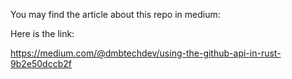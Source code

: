 You may find the article about this repo in medium:

Here is the link:

https://medium.com/@dmbtechdev/using-the-github-api-in-rust-9b2e50dccb2f